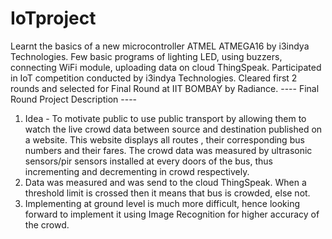 # IoTproject
Learnt the basics of a new microcontroller ATMEL ATMEGA16 by i3indya Technologies. Few basic programs of lighting LED, using
buzzers, connecting WiFi module, uploading data on cloud ThingSpeak. Participated in IoT competition conducted by i3indya Technologies.
Cleared first 2 rounds and selected for Final Round at IIT BOMBAY by Radiance.
---- Final Round Project Description ----
1) Idea - To motivate public to use public transport by allowing them to watch the live crowd data between source and destination
   published on a website. This website displays all routes , their corresponding bus numbers and their fares. The crowd data
   was measured by ultrasonic sensors/pir sensors installed at every doors of the bus, thus incrementing and decrementing in
   crowd respectively.
2) Data was measured and was send to the cloud ThingSpeak. When a threshold limit is crossed then it means that bus is crowded,
   else not.
3) Implementing at ground level is much more difficult, hence looking forward to implement it using Image Recognition for 
   higher accuracy of the crowd.
